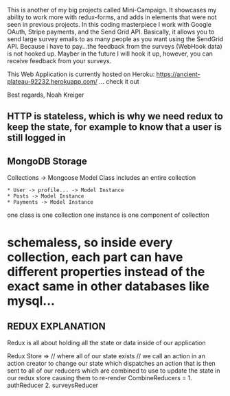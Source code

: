 



This is another of my big projects called Mini-Campaign. It showcases my ability to work more with redux-forms, and adds in elements that were not seen in previous projects.
In this coding masterpiece I work with Google OAuth, Stripe payments, and the Send Grid API. Basically, it allows you to send large survey emails to as many people as you want using the SendGrid API. Because i have to pay...the feedback from the surveys (WebHook data) is not hooked up. Mayber in the future I will hook it up, however, you can receive feedback from your surveys.

This Web Application is currently hosted on Heroku:
https://ancient-plateau-92232.herokuapp.com/ ... check it out

Best regards,
Noah Kreiger
































## HTTP is stateless, which is why we need redux to keep the state, for example to know that a user is still logged in

## MongoDB Storage

Collections -> Mongoose Model Class includes an entire collection

    * User -> profile... -> Model Instance
    * Posts -> Model Instance
    * Payments -> Model Instance

one class is one collection
one instance is one component of collection

# schemaless, so inside every collection, each part can have different properties instead of the exact same in other databases like mysql...

## REDUX EXPLANATION

Redux is all about holding all the state or data inside of our application

Redux Store => // where all of our state exists
// we call an action in an action creator to change our state which dispatches an action that is then sent to all of our reducers which are combined to use to update the state in our redux store causing them to re-render
CombineReducers = 1. authReducer 2. surveysReducer
